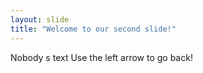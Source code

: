 ```yaml
---
layout: slide
title: "Welcome to our second slide!"
---
```

Nobody s text
Use the left arrow to go back!
